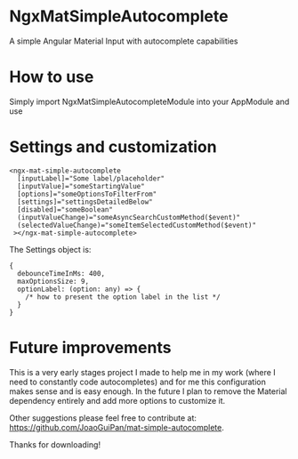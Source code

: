 # NgxMatSimpleAutocomplete

A simple Angular Material Input with autocomplete capabilities

# How to use

Simply import NgxMatSimpleAutocompleteModule into your AppModule and use <ngx-mat-simple-autocomplete></ngx-mat-simple-autocomplete>

# Settings and customization

    <ngx-mat-simple-autocomplete
      [inputLabel]="Some label/placeholder"
      [inputValue]="someStartingValue"
      [options]="someOptionsToFilterFrom"
      [settings]="settingsDetailedBelow"
      [disabled]="someBoolean"
      (inputValueChange)="someAsyncSearchCustomMethod($event)"
      (selectedValueChange)="someItemSelectedCustomMethod($event)"
     ></ngx-mat-simple-autocomplete>

The Settings object is: 

    {
      debounceTimeInMs: 400,
      maxOptionsSize: 9,
      optionLabel: (option: any) => {
        /* how to present the option label in the list */
      }
    }

# Future improvements

This is a very early stages project I made to help me in my work (where I need to constantly code autocompletes) and for me this configuration makes sense and is easy enough. In the future I plan to remove the Material dependency entirely and add more options to customize it.

Other suggestions please feel free to contribute at: https://github.com/JoaoGuiPan/mat-simple-autocomplete.

Thanks for downloading!
